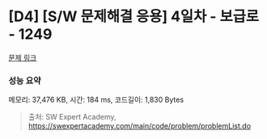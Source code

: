 # [D4] [S/W 문제해결 응용] 4일차 - 보급로 - 1249 

[문제 링크](https://swexpertacademy.com/main/code/problem/problemDetail.do?contestProbId=AV15QRX6APsCFAYD) 

### 성능 요약

메모리: 37,476 KB, 시간: 184 ms, 코드길이: 1,830 Bytes



> 출처: SW Expert Academy, https://swexpertacademy.com/main/code/problem/problemList.do